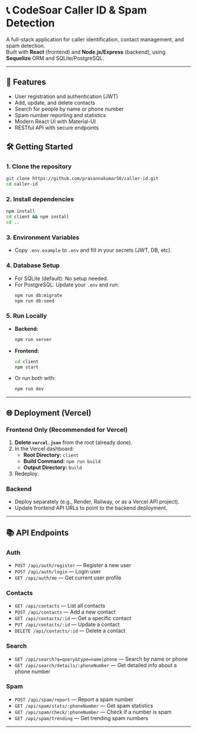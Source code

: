 # 📞 CodeSoar Caller ID & Spam Detection

A full-stack application for caller identification, contact management, and spam detection.  
Built with **React** (frontend) and **Node.js/Express** (backend), using **Sequelize** ORM and SQLite/PostgreSQL.

---

## 🚀 Features

- User registration and authentication (JWT)
- Add, update, and delete contacts
- Search for people by name or phone number
- Spam number reporting and statistics
- Modern React UI with Material-UI
- RESTful API with secure endpoints


## 🛠️ Getting Started

### 1. **Clone the repository**
```bash
git clone https://github.com/prasannakumar50/caller-id.git
cd caller-id
```

### 2. **Install dependencies**
```bash
npm install
cd client && npm install
cd ..
```

### 3. **Environment Variables**

- Copy `.env.example` to `.env` and fill in your secrets (JWT, DB, etc).

### 4. **Database Setup**

- For SQLite (default): No setup needed.
- For PostgreSQL: Update your `.env` and run:
  ```bash
  npm run db:migrate
  npm run db:seed
  ```

### 5. **Run Locally**

- **Backend:**  
  ```bash
  npm run server
  ```
- **Frontend:**  
  ```bash
  cd client
  npm start
  ```

- Or run both with:
  ```bash
  npm run dev
  ```

---

## 🌐 Deployment (Vercel)

### **Frontend Only (Recommended for Vercel)**

1. **Delete `vercel.json`** from the root (already done).
2. In the Vercel dashboard:
   - **Root Directory:** `client`
   - **Build Command:** `npm run build`
   - **Output Directory:** `build`
3. Redeploy.

### **Backend**
- Deploy separately (e.g., Render, Railway, or as a Vercel API project).
- Update frontend API URLs to point to the backend deployment.

---

## 📚 API Endpoints

### **Auth**
- `POST /api/auth/register` — Register a new user
- `POST /api/auth/login` — Login user
- `GET /api/auth/me` — Get current user profile

### **Contacts**
- `GET /api/contacts` — List all contacts
- `POST /api/contacts` — Add a new contact
- `GET /api/contacts/:id` — Get a specific contact
- `PUT /api/contacts/:id` — Update a contact
- `DELETE /api/contacts/:id` — Delete a contact

### **Search**
- `GET /api/search?q=query&type=name|phone` — Search by name or phone
- `GET /api/search/details/:phoneNumber` — Get detailed info about a phone number

### **Spam**
- `POST /api/spam/report` — Report a spam number
- `GET /api/spam/stats/:phoneNumber` — Get spam statistics
- `GET /api/spam/check/:phoneNumber` — Check if a number is spam
- `GET /api/spam/trending` — Get trending spam numbers

---







